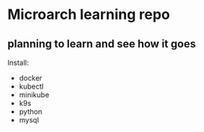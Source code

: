 # Microarch learning repo


## planning to learn and see how it goes
Install:
* docker
* kubectl
* minikube
* k9s
* python
* mysql
